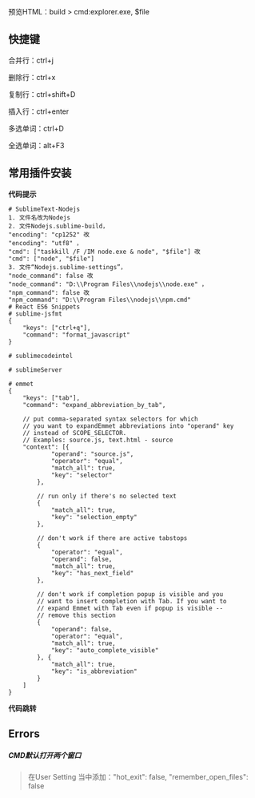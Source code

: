 预览HTML：build > cmd:explorer.exe, $file

## 快捷键

合并行：ctrl+j

删除行：ctrl+x

复制行：ctrl+shift+D

插入行：ctrl+enter

多选单词：ctrl+D

全选单词：alt+F3

## 常用插件安装

**代码提示**

~~~shell
# SublimeText-Nodejs
1. 文件名改为Nodejs
2. 文件Nodejs.sublime-build，
"encoding": "cp1252" 改 
"encoding": "utf8" ，
"cmd": ["taskkill /F /IM node.exe & node", "$file"] 改 
"cmd": ["node", "$file"]
3. 文件“Nodejs.sublime-settings”，
"node_command": false 改 
"node_command": "D:\\Program Files\\nodejs\\node.exe" ，
"npm_command": false 改 
"npm_command": "D:\\Program Files\\nodejs\\npm.cmd" 
# React ES6 Snippets
# sublime-jsfmt
{
    "keys": ["ctrl+q"],
    "command": "format_javascript"
}
~~~

~~~shell
# sublimecodeintel
~~~

~~~shell
# sublimeServer
~~~

~~~shell
# emmet
{
    "keys": ["tab"],
    "command": "expand_abbreviation_by_tab",

    // put comma-separated syntax selectors for which 
    // you want to expandEmmet abbreviations into "operand" key 
    // instead of SCOPE_SELECTOR.
    // Examples: source.js, text.html - source
    "context": [{
            "operand": "source.js",
            "operator": "equal",
            "match_all": true,
            "key": "selector"
        },

        // run only if there's no selected text
        {
            "match_all": true,
            "key": "selection_empty"
        },

        // don't work if there are active tabstops
        {
            "operator": "equal",
            "operand": false,
            "match_all": true,
            "key": "has_next_field"
        },

        // don't work if completion popup is visible and you
        // want to insert completion with Tab. If you want to
        // expand Emmet with Tab even if popup is visible -- 
        // remove this section
        {
            "operand": false,
            "operator": "equal",
            "match_all": true,
            "key": "auto_complete_visible"
        }, {
            "match_all": true,
            "key": "is_abbreviation"
        }
    ]
}
~~~



**代码跳转**



## Errors

##### CMD默认打开两个窗口

> 在User Setting 当中添加："hot_exit": false, "remember_open_files": false